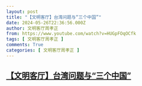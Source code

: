 ```yaml
---
layout: post
title: "【文明客厅】台湾问题与“三个中国”"
date: 2024-05-26T22:36:56.000Z
author: 文明客厅周孝正
from: https://www.youtube.com/watch?v=HUGpFOqOCfk
tags: [ 文明客厅周孝正 ]
comments: True
categories: [ 文明客厅周孝正 ]
---
```

<!--1716763016000-->
[【文明客厅】台湾问题与“三个中国”](https://www.youtube.com/watch?v=HUGpFOqOCfk)
------

<div>

</div>
